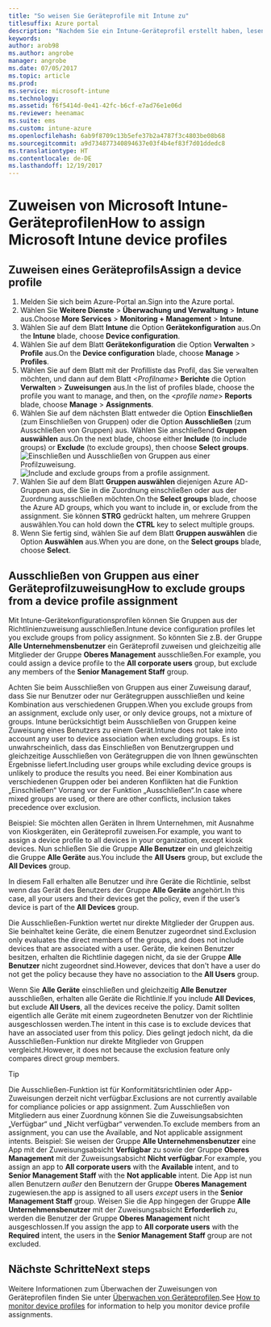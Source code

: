 ```yaml
---
title: "So weisen Sie Geräteprofile mit Intune zu"
titlesuffix: Azure portal
description: "Nachdem Sie ein Intune-Geräteprofil erstellt haben, lesen Sie dieses Thema, um zu erfahren, wie Sie es Geräten zuweisen."
keywords: 
author: arob98
ms.author: angrobe
manager: angrobe
ms.date: 07/05/2017
ms.topic: article
ms.prod: 
ms.service: microsoft-intune
ms.technology: 
ms.assetid: f6f5414d-0e41-42fc-b6cf-e7ad76e1e06d
ms.reviewer: heenamac
ms.suite: ems
ms.custom: intune-azure
ms.openlocfilehash: 6ab9f8709c13b5efe37b2a4787f3c4803be08b68
ms.sourcegitcommit: a9d734877340894637e03f4b4ef83f7d01ddedc8
ms.translationtype: HT
ms.contentlocale: de-DE
ms.lasthandoff: 12/19/2017
---
```

# <a name="how-to-assign-microsoft-intune-device-profiles"></a><span data-ttu-id="8b78f-103">Zuweisen von Microsoft Intune-Geräteprofilen</span><span class="sxs-lookup"><span data-stu-id="8b78f-103">How to assign Microsoft Intune device profiles</span></span>

## <a name="assign-a-device-profile"></a><span data-ttu-id="8b78f-104">Zuweisen eines Geräteprofils</span><span class="sxs-lookup"><span data-stu-id="8b78f-104">Assign a device profile</span></span>

1. <span data-ttu-id="8b78f-105">Melden Sie sich beim Azure-Portal an.</span><span class="sxs-lookup"><span data-stu-id="8b78f-105">Sign into the Azure portal.</span></span>
2. <span data-ttu-id="8b78f-106">Wählen Sie **Weitere Dienste** > **Überwachung und Verwaltung** > **Intune** aus.</span><span class="sxs-lookup"><span data-stu-id="8b78f-106">Choose **More Services** > **Monitoring + Management** > **Intune**.</span></span>
3. <span data-ttu-id="8b78f-107">Wählen Sie auf dem Blatt **Intune** die Option **Gerätekonfiguration** aus.</span><span class="sxs-lookup"><span data-stu-id="8b78f-107">On the **Intune** blade, choose **Device configuration**.</span></span>
1. <span data-ttu-id="8b78f-108">Wählen Sie auf dem Blatt **Gerätekonfiguration** die Option **Verwalten** > **Profile** aus.</span><span class="sxs-lookup"><span data-stu-id="8b78f-108">On the **Device configuration** blade, choose **Manage** > **Profiles**.</span></span>
2. <span data-ttu-id="8b78f-109">Wählen Sie auf dem Blatt mit der Profilliste das Profil, das Sie verwalten möchten, und dann auf dem Blatt <*Profilname*> **Berichte** die Option **Verwalten** > **Zuweisungen** aus.</span><span class="sxs-lookup"><span data-stu-id="8b78f-109">In the list of profiles blade, choose the profile you want to manage, and then, on the <*profile name*> **Reports** blade, choose **Manage** > **Assignments**.</span></span>
3. <span data-ttu-id="8b78f-110">Wählen Sie auf dem nächsten Blatt entweder die Option **Einschließen** (zum Einschließen von Gruppen) oder die Option **Ausschließen** (zum Ausschließen von Gruppen) aus. Wählen Sie anschließend **Gruppen auswählen** aus.</span><span class="sxs-lookup"><span data-stu-id="8b78f-110">On the next blade, choose either **Include** (to include groups) or **Exclude** (to exclude groups), then choose **Select groups**.</span></span>
<span data-ttu-id="8b78f-111">![Einschließen und Ausschließen von Gruppen aus einer Profilzuweisung.](./media/group-include-exclude.png)</span><span class="sxs-lookup"><span data-stu-id="8b78f-111">![Include and exclude groups from a profile assignment.](./media/group-include-exclude.png)</span></span>
4. <span data-ttu-id="8b78f-112">Wählen Sie auf dem Blatt **Gruppen auswählen** diejenigen Azure AD-Gruppen aus, die Sie in die Zuordnung einschließen oder aus der Zuordnung ausschließen möchten.</span><span class="sxs-lookup"><span data-stu-id="8b78f-112">On the **Select groups** blade, choose the Azure AD groups, which you want to include in, or exclude from the assignment.</span></span> <span data-ttu-id="8b78f-113">Sie können **STRG** gedrückt halten, um mehrere Gruppen auswählen.</span><span class="sxs-lookup"><span data-stu-id="8b78f-113">You can hold down the **CTRL** key to select multiple groups.</span></span>
4. <span data-ttu-id="8b78f-114">Wenn Sie fertig sind, wählen Sie auf dem Blatt **Gruppen auswählen** die Option **Auswählen** aus.</span><span class="sxs-lookup"><span data-stu-id="8b78f-114">When you are done, on the **Select groups** blade, choose **Select**.</span></span>



## <a name="how-to-exclude-groups-from-a-device-profile-assignment"></a><span data-ttu-id="8b78f-115">Ausschließen von Gruppen aus einer Geräteprofilzuweisung</span><span class="sxs-lookup"><span data-stu-id="8b78f-115">How to exclude groups from a device profile assignment</span></span>

<span data-ttu-id="8b78f-116">Mit Intune-Gerätekonfigurationsprofilen können Sie Gruppen aus der Richtlinienzuweisung ausschließen.</span><span class="sxs-lookup"><span data-stu-id="8b78f-116">Intune device configuration profiles let you exclude groups from policy assignment.</span></span> <span data-ttu-id="8b78f-117">So könnten Sie z.B. der Gruppe **Alle Unternehmensbenutzer** ein Geräteprofil zuweisen und gleichzeitig alle Mitglieder der Gruppe **Oberes Management** ausschließen.</span><span class="sxs-lookup"><span data-stu-id="8b78f-117">For example, you could assign a device profile to the **All corporate users** group, but exclude any members of the **Senior Management Staff** group.</span></span>

<span data-ttu-id="8b78f-118">Achten Sie beim Ausschließen von Gruppen aus einer Zuweisung darauf, dass Sie nur Benutzer oder nur Gerätegruppen ausschließen und keine Kombination aus verschiedenen Gruppen.</span><span class="sxs-lookup"><span data-stu-id="8b78f-118">When you exclude groups from an assignment, exclude only user, or only device groups, not a mixture of groups.</span></span> <span data-ttu-id="8b78f-119">Intune berücksichtigt beim Ausschließen von Gruppen keine Zuweisung eines Benutzers zu einem Gerät.</span><span class="sxs-lookup"><span data-stu-id="8b78f-119">Intune does not take into account any user to device association when excluding groups.</span></span> <span data-ttu-id="8b78f-120">Es ist unwahrscheinlich, dass das Einschließen von Benutzergruppen und gleichzeitige Ausschließen von Gerätegruppen die von Ihnen gewünschten Ergebnisse liefert.</span><span class="sxs-lookup"><span data-stu-id="8b78f-120">Including user groups while excluding device groups is unlikely to produce the results you need.</span></span> <span data-ttu-id="8b78f-121">Bei einer Kombination aus verschiedenen Gruppen oder bei anderen Konflikten hat die Funktion „Einschließen“ Vorrang vor der Funktion „Ausschließen“.</span><span class="sxs-lookup"><span data-stu-id="8b78f-121">In case where mixed groups are used, or there are other conflicts, inclusion takes precedence over exclusion.</span></span>

<span data-ttu-id="8b78f-122">Beispiel: Sie möchten allen Geräten in Ihrem Unternehmen, mit Ausnahme von Kioskgeräten, ein Geräteprofil zuweisen.</span><span class="sxs-lookup"><span data-stu-id="8b78f-122">For example, you want to assign a device profile to all devices in your organization, except kiosk devices.</span></span> <span data-ttu-id="8b78f-123">Nun schließen Sie die Gruppe **Alle Benutzer** ein und gleichzeitig die Gruppe **Alle Geräte** aus.</span><span class="sxs-lookup"><span data-stu-id="8b78f-123">You include the **All Users** group, but exclude the **All Devices** group.</span></span>

<span data-ttu-id="8b78f-124">In diesem Fall erhalten alle Benutzer und ihre Geräte die Richtlinie, selbst wenn das Gerät des Benutzers der Gruppe **Alle Geräte** angehört.</span><span class="sxs-lookup"><span data-stu-id="8b78f-124">In this case, all your users and their devices get the policy, even if the user’s device is part of the **All Devices** group.</span></span> 

<span data-ttu-id="8b78f-125">Die Ausschließen-Funktion wertet nur direkte Mitglieder der Gruppen aus. Sie beinhaltet keine Geräte, die einem Benutzer zugeordnet sind.</span><span class="sxs-lookup"><span data-stu-id="8b78f-125">Exclusion only evaluates the direct members of the groups, and does not include devices that are associated with a user.</span></span> <span data-ttu-id="8b78f-126">Geräte, die keinen Benutzer besitzen, erhalten die Richtlinie dagegen nicht, da sie der Gruppe **Alle Benutzer** nicht zugeordnet sind.</span><span class="sxs-lookup"><span data-stu-id="8b78f-126">However, devices that don't have a user do not get the policy because they have no association to the **All Users** group.</span></span> 

<span data-ttu-id="8b78f-127">Wenn Sie **Alle Geräte** einschließen und gleichzeitig **Alle Benutzer** ausschließen, erhalten alle Geräte die Richtlinie.</span><span class="sxs-lookup"><span data-stu-id="8b78f-127">If you include **All Devices**, but exclude **All Users**, all the devices receive the policy.</span></span> <span data-ttu-id="8b78f-128">Damit sollten eigentlich alle Geräte mit einem zugeordneten Benutzer von der Richtlinie ausgeschlossen werden.</span><span class="sxs-lookup"><span data-stu-id="8b78f-128">The intent in this case is to exclude devices that have an associated user from this policy.</span></span> <span data-ttu-id="8b78f-129">Dies gelingt jedoch nicht, da die Ausschließen-Funktion nur direkte Mitglieder von Gruppen vergleicht.</span><span class="sxs-lookup"><span data-stu-id="8b78f-129">However, it does not because the exclusion feature only compares direct group members.</span></span> 

>[!Tip]
><span data-ttu-id="8b78f-130">Die Ausschließen-Funktion ist für Konformitätsrichtlinien oder App-Zuweisungen derzeit nicht verfügbar.</span><span class="sxs-lookup"><span data-stu-id="8b78f-130">Exclusions are not currently available for compliance policies or app assignment.</span></span> <span data-ttu-id="8b78f-131">Zum Ausschließen von Mitgliedern aus einer Zuordnung können Sie die Zuweisungsabsichten „Verfügbar“ und „Nicht verfügbar“ verwenden.</span><span class="sxs-lookup"><span data-stu-id="8b78f-131">To exclude members from an assignment, you can use the Available, and Not applicable assignment intents.</span></span> <span data-ttu-id="8b78f-132">Beispiel: Sie weisen der Gruppe **Alle Unternehmensbenutzer** eine App mit der Zuweisungsabsicht **Verfügbar** zu sowie der Gruppe **Oberes Management** mit der Zuweisungsabsicht **Nicht verfügbar**.</span><span class="sxs-lookup"><span data-stu-id="8b78f-132">For example, you assign an app to **All corporate users** with the **Available** intent, and to **Senior Management Staff** with the **Not applicable** intent.</span></span> <span data-ttu-id="8b78f-133">Die App ist nun allen Benutzern *außer* den Benutzern der Gruppe **Oberes Management** zugewiesen.</span><span class="sxs-lookup"><span data-stu-id="8b78f-133">the app is assigned to all users *except* users in the **Senior Management Staff** group.</span></span> <span data-ttu-id="8b78f-134">Weisen Sie die App hingegen der Gruppe **Alle Unternehmensbenutzer** mit der Zuweisungsabsicht **Erforderlich** zu, werden die Benutzer der Gruppe **Oberes Management** nicht ausgeschlossen.</span><span class="sxs-lookup"><span data-stu-id="8b78f-134">If you assign the app to **All corporate users** with the **Required** intent, the users in the **Senior Management Staff** group are not excluded.</span></span>
 
    
## <a name="next-steps"></a><span data-ttu-id="8b78f-135">Nächste Schritte</span><span class="sxs-lookup"><span data-stu-id="8b78f-135">Next steps</span></span>
<span data-ttu-id="8b78f-136">Weitere Informationen zum Überwachen der Zuweisungen von Geräteprofilen finden Sie unter [Überwachen von Geräteprofilen](device-profile-monitor.md).</span><span class="sxs-lookup"><span data-stu-id="8b78f-136">See [How to monitor device profiles](device-profile-monitor.md) for information to help you monitor device profile assignments.</span></span>
